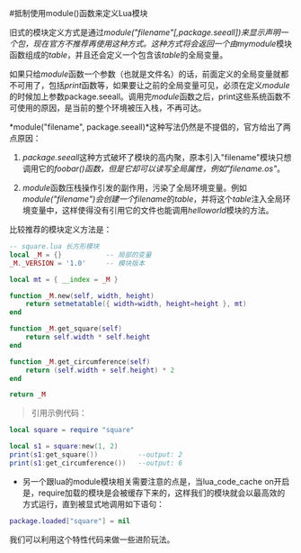 #抵制使用module()函数来定义Lua模块

旧式的模块定义方式是通过*module("filename"[,package.seeall])*来显示声明一个包，现在官方不推荐再使用这种方式。这种方式将会返回一个由*mymodule*模块函数组成的*table*，并且还会定义一个包含该*table*的全局变量。

如果只给*module*函数一个参数（也就是文件名）的话，前面定义的全局变量就都不可用了，包括*print*函数等，如果要让之前的全局变量可见，必须在定义*module*的时候加上参数package.seeall。调用完*module*函数之后，print这些系统函数不可使用的原因，是当前的整个环境被压入栈，不再可达。

*module("filename", package.seeall)*这种写法仍然是不提倡的，官方给出了两点原因：

1.  *package.seeall*这种方式破坏了模块的高内聚，原本引入"filename"模块只想调用它的*foobar()*函数，但是它却可以读写全局属性，例如*"filename.os"*。

2.  *module*函数压栈操作引发的副作用，污染了全局环境变量。例如*module("filename")*会创建一个*filename*的*table*，并将这个*table*注入全局环境变量中，这样使得没有引用它的文件也能调用*helloworld*模块的方法。

比较推荐的模块定义方法是：

```lua
-- square.lua 长方形模块
local _M = {}           -- 局部的变量
_M._VERSION = '1.0'     -- 模块版本

local mt = { __index = _M }

function _M.new(self, width, height)
    return setmetatable({ width=width, height=height }, mt)
end

function _M.get_square(self)
    return self.width * self.height
end

function _M.get_circumference(self)
    return (self.width + self.height) * 2
end

return _M
```

> 引用示例代码：

```lua
local square = require "square" 

local s1 = square:new(1, 2)
print(s1:get_square())          --output: 2
print(s1:get_circumference())   --output: 6
```

-  另一个跟lua的module模块相关需要注意的点是，当lua_code_cache on开启是，require加载的模块是会被缓存下来的，这样我们的模块就会以最高效的方式运行，直到被显式地调用如下语句：

```lua
package.loaded["square"] = nil
```

我们可以利用这个特性代码来做一些进阶玩法。
